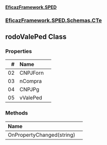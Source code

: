 #### [EficazFramework.SPED](EficazFrameworkSPED.md 'EficazFramework SPED')
### [EficazFramework.SPED.Schemas.CTe](EficazFramework.SPED.Schemas.CTe.md 'EficazFramework.SPED.Schemas.CTe')

## rodoValePed Class
### Properties

| # | Name | |
| ---: | :--- | :--- |
| 02 | CNPJForn |  |
| 03 | nCompra |  |
| 04 | CNPJPg |  |
| 05 | vValePed |  |
### Methods

| Name | |
| :--- | :--- |
| OnPropertyChanged(string) |  |
